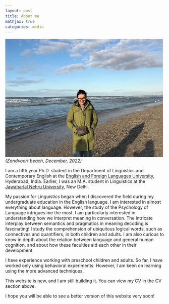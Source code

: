 ```yaml
---
layout: post
title: About me
mathjax: true
categories: media
---
```

![Netherlands](website_profile.jpg)
*(Zandvoort beach, December, 2022)*

I am a fifth year Ph.D. student in the Department of Linguistics and Contemporary English at the [English and Foreign Languages University](http://www.efluniversity.ac.in/), Hyderabad, India. Earlier, I was an M.A. student in Linguistics at the [Jawaharlal Nehru University](https://www.jnu.ac.in/main/), New Delhi. 

My passion for Linguistics began when I discovered the field during my undergraduate education in the English language. I am interested in almost everything about language. However, the study of the Psychology of Language intrigues me the most. I am particularly interested in understanding how we interpret meaning in conversation. The intricate interplay between semantics and pragmatics in meaning decoding is fascinating! I study the comprehension of ubiquitous logical words, such as connectives and quantifiers, in both children and adults. 
I am also curious to know in depth about the relation between language and general human cognition, and about how these faculties aid each other in their development. 

I have experience working with preschool children and adults. So far, I have worked only using behavioral experiments. However, I am keen on learning using the more advanced techniques.  

This website is new, and I am still building it. You can view my CV in the CV section above. 

I hope you will be able to see a better version of this website very soon! 
